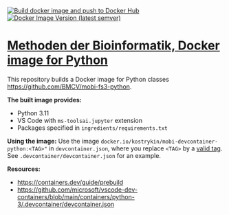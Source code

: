 [![Build docker image and push to Docker Hub](https://github.com/kostrykin/mobi-docker-python/actions/workflows/build_docker_image.yml/badge.svg)](https://github.com/kostrykin/mobi-docker-python/actions/workflows/build_docker_image.yml)
[![Docker Image Version (latest semver)](https://img.shields.io/docker/v/kostrykin/mobi-devcontainer-python?label=DockerHub%3A)](https://hub.docker.com/repository/docker/kostrykin/mobi-devcontainer-python/general)

# [Methoden der Bioinformatik, Docker image for Python]()

This repository builds a Docker image for Python classes <https://github.com/BMCV/mobi-fs3-python>.

**The built image provides:**
- Python 3.11
- VS Code with `ms-toolsai.jupyter` extension
- Packages specified in `ingredients/requirements.txt`

**Using the image:**
Use the image `docker.io/kostrykin/mobi-devcontainer-python:<TAG>"` in `devcontainer.json`, where you replace `<TAG>` by a [valid tag](https://github.com/kostrykin/mobi-devcontainer-python/tags). See `.devcontainer/devcontainer.json` for an example.

**Resources:**
- <https://containers.dev/guide/prebuild>
- <https://github.com/microsoft/vscode-dev-containers/blob/main/containers/python-3/.devcontainer/devcontainer.json>
